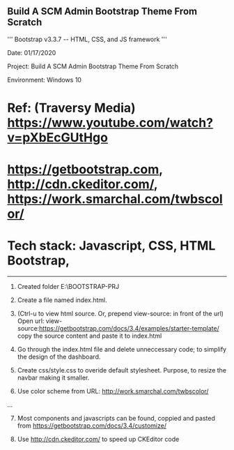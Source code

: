 ##  Build A SCM Admin Bootstrap Theme From Scratch

'''
Bootstrap v3.3.7 -- HTML, CSS, and JS framework 
'''

Date: 01/17/2020

Project: Build A SCM Admin Bootstrap Theme From Scratch

Environment: Windows 10

# Ref: (Traversy Media) https://www.youtube.com/watch?v=pXbEcGUtHgo

# https://getbootstrap.com, http://cdn.ckeditor.com/, https://work.smarchal.com/twbscolor/


# Tech stack: Javascript, CSS, HTML Bootstrap, 

---------------------

1.  Created folder E:\BOOTSTRAP-PRJ

2.  Create a file named index.html.

3.  (Ctrl-u to view html source.  Or, prepend view-source: in front of the url) Open url: view-source:https://getbootstrap.com/docs/3.4/examples/starter-template/
    copy the source content  and paste it to index.html

4.  Go through the index.html file and delete unneccessary code; to simplify the design of the dashboard.

5.  Create css/style.css to overide default stylesheet.  Purpose, to resize the navbar making it smaller.

6.  Use color scheme from URL: http://work.smarchal.com/twbscolor/

...

7.  Most components and javascripts can be found, coppied and pasted from https://getbootstrap.com/docs/3.4/customize/

8.  Use http://cdn.ckeditor.com/ to speed up CKEditor code